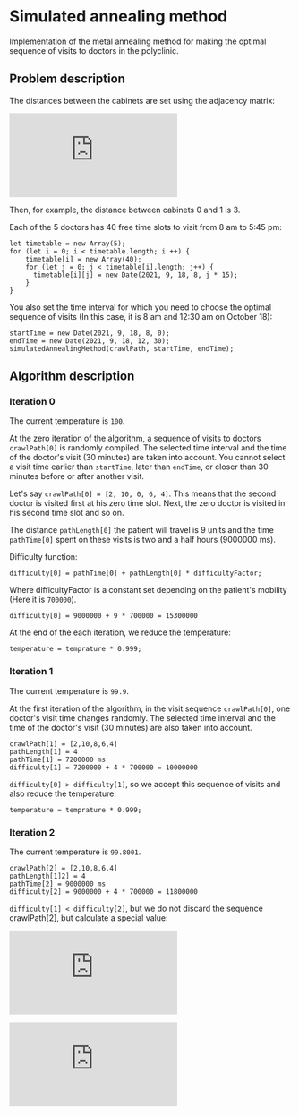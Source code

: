  # Simulated annealing method #
 
 Implementation of the metal annealing method for making the optimal sequence of visits to doctors in the polyclinic.

## Problem description ##

 The distances between the cabinets are set using the adjacency matrix:

![\begin{pmatrix}
0 & 3 & 4 & 1 & 1\\
3 & 0 & 1 & 3 & 1\\
4 & 1 & 0 & 1 & 1\\
1 & 3 & 1 & 0 & 1\\
1 & 1 & 1 & 1 & 0
\end{pmatrix}](https://latex.codecogs.com/gif.latex?%5Clarge%20%5Cbegin%7Bpmatrix%7D%200%20%26%203%20%26%204%20%26%201%20%26%201%5C%5C%203%20%26%200%20%26%201%20%26%203%20%26%201%5C%5C%204%20%26%201%20%26%200%20%26%201%20%26%201%5C%5C%201%20%26%203%20%26%201%20%26%200%20%26%201%5C%5C%201%20%26%201%20%26%201%20%26%201%20%26%200%20%5Cend%7Bpmatrix%7D)

Then, for example, the distance between cabinets 0 and 1 is 3.  

Each of the 5 doctors has 40 free time slots to visit from 8 am to 5:45 pm:

    let timetable = new Array(5);
    for (let i = 0; i < timetable.length; i ++) {
        timetable[i] = new Array(40);
        for (let j = 0; j < timetable[i].length; j++) {
          timetable[i][j] = new Date(2021, 9, 18, 8, j * 15);
        }   
    }

You also set the time interval for which you need to choose the optimal sequence of visits (In this case, it is 8 am and 12:30 am on October 18):

    startTime = new Date(2021, 9, 18, 8, 0);
    endTime = new Date(2021, 9, 18, 12, 30);
    simulatedAnnealingMethod(crawlPath, startTime, endTime);   

## Algorithm description ##
### Iteration 0 ###

The current temperature is `100`.

At the zero iteration of the algorithm, a sequence of visits to doctors `crawlPath[0]` is randomly compiled. The selected time interval and the time of the doctor's visit (30 minutes) are taken into account. You cannot select a visit time earlier than `startTime`, later than `endTime`, or closer than 30 minutes before or after another visit.

Let's say `crawlPath[0] = [2, 10, 0, 6, 4]`. This means that the second doctor is visited first at his zero time slot. Next, the zero doctor is visited in his second time slot and so on. 

The distance `pathLength[0]` the patient will travel is 9 units and the time `pathTime[0]` spent on these visits is two and a half hours (9000000 ms). 

Difficulty function:

    difficulty[0] = pathTime[0] + pathLength[0] * difficultyFactor;

Where difficultyFactor is a constant set depending on the patient's mobility (Here it is `700000`).

    difficulty[0] = 9000000 + 9 * 700000 = 15300000 

At the end of the each iteration, we reduce the temperature:

    temperature = temprature * 0.999;

### Iteration 1 ###

The current temperature is `99.9`.

At the first iteration of the algorithm, in the visit sequence `crawlPath[0]`, one doctor's visit time changes randomly. The selected time interval and the time of the doctor's visit (30 minutes) are also taken into account.

    crawlPath[1] = [2,10,8,6,4]
    pathLength[1] = 4
    pathTime[1] = 7200000 ms
    difficulty[1] = 7200000 + 4 * 700000 = 10000000

`difficulty[0] > difficulty[1]`, so we accept this sequence of visits and also reduce the temperature:

    temperature = temprature * 0.999;

### Iteration 2 ###

The current temperature is `99.8001`.

    crawlPath[2] = [2,10,8,6,4]
    pathLength[1]2] = 4
    pathTime[2] = 9000000 ms
    difficulty[2] = 9000000 + 4 * 700000 = 11800000

`difficulty[1] < difficulty[2]`, but we do not discard the sequence crawlPath[2], but calculate a special value:

![p = 100\cdot e^{\frac{difficulty[1] - difficulty[2]}{10000000 * temperature}}](https://latex.codecogs.com/gif.latex?%5CLARGE%20p%20%3D%20100%5Ccdot%20e%5E%7B%5Cfrac%7Bdifficulty%5B1%5D%20-%20difficulty%5B2%5D%7D%7B10000000%20*%20temperature%7D%7D)

![p = 100 \cdot e^{\frac{10000000 - 11800000}{99.8001 \cdot 10000000}} \approx 99.8198020](https://latex.codecogs.com/gif.latex?%5CLARGE%20p%20%3D%20100%20%5Ccdot%20e%5E%7B%5Cfrac%7B10000000%20-%2011800000%7D%7B99.8001%20%5Ccdot%2010000000%7D%7D%20%5Capprox%2099.8198020)











 







